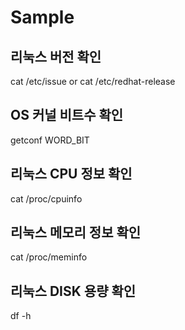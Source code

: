# Sample

## 리눅스 버전 확인
cat /etc/issue
or
cat /etc/redhat-release

## OS 커널 비트수 확인
getconf WORD_BIT

## 리눅스 CPU 정보 확인
cat /proc/cpuinfo

## 리눅스 메모리 정보 확인
cat /proc/meminfo

## 리눅스 DISK 용량 확인
df -h
